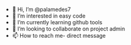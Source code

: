- 👋 Hi, I’m @palamedes7
- 👀 I’m interested in easy code 
- 🌱 I’m currently learning github tools
- 💞️ I’m looking to collaborate on project admin
- 📫 How to reach me- direct message

<!---
palamedes7/palamedes7 is a ✨ special ✨ repository because its `README.md` (this file) appears on your GitHub profile.
You can click the Preview link to take a look at your changes.
--->
